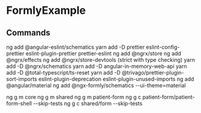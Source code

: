 # FormlyExample

## Commands

ng add @angular-eslint/schematics
yarn add -D prettier eslint-config-prettier eslint-plugin-prettier prettier-eslint
ng add @ngrx/store
ng add @ngrx/effects
ng add @ngrx/store-devtools
(strict with type checking)
yarn add -D @ngrx/schematics
yarn add -D angular-in-memory-web-api
yarn add -D @total-typescript/ts-reset
yarn add -D @trivago/prettier-plugin-sort-imports eslint-plugin-deprecation eslint-plugin-unused-imports
ng add @angular/material
ng add @ngx-formly/schematics --ui-theme=material

ng g m core
ng g m shared
ng g m patient-form
ng g c patient-form/patient-form-shell --skip-tests
ng g c shared/form --skip-tests
